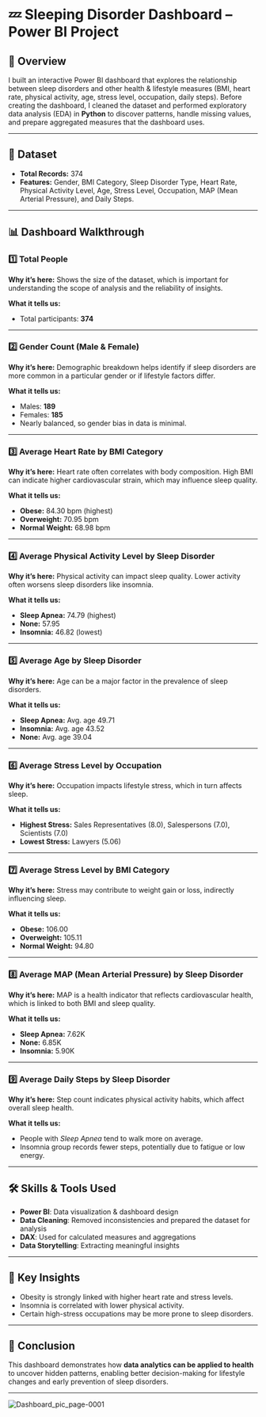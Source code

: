 # 💤 Sleeping Disorder Dashboard – Power BI Project

## 📌 Overview

I built an interactive Power BI dashboard that explores the relationship between sleep disorders and other health & lifestyle measures (BMI, heart rate, physical activity, age, stress level, occupation, daily steps).
Before creating the dashboard, I cleaned the dataset and performed exploratory data analysis (EDA) in **Python** to discover patterns, handle missing values, and prepare aggregated measures that the dashboard uses.


---

## 📂 Dataset

* **Total Records:** 374
* **Features:** Gender, BMI Category, Sleep Disorder Type, Heart Rate, Physical Activity Level, Age, Stress Level, Occupation, MAP (Mean Arterial Pressure), and Daily Steps.

---

## 📊 Dashboard Walkthrough

### 1️⃣ **Total People**

**Why it’s here:**
Shows the size of the dataset, which is important for understanding the scope of analysis and the reliability of insights.

**What it tells us:**

* Total participants: **374**

---

### 2️⃣ **Gender Count (Male & Female)**

**Why it’s here:**
Demographic breakdown helps identify if sleep disorders are more common in a particular gender or if lifestyle factors differ.

**What it tells us:**

* Males: **189**
* Females: **185**
* Nearly balanced, so gender bias in data is minimal.

---

### 3️⃣ **Average Heart Rate by BMI Category**

**Why it’s here:**
Heart rate often correlates with body composition. High BMI can indicate higher cardiovascular strain, which may influence sleep quality.

**What it tells us:**

* **Obese:** 84.30 bpm (highest)
* **Overweight:** 70.95 bpm
* **Normal Weight:** 68.98 bpm

---

### 4️⃣ **Average Physical Activity Level by Sleep Disorder**

**Why it’s here:**
Physical activity can impact sleep quality. Lower activity often worsens sleep disorders like insomnia.

**What it tells us:**

* **Sleep Apnea:** 74.79 (highest)
* **None:** 57.95
* **Insomnia:** 46.82 (lowest)

---

### 5️⃣ **Average Age by Sleep Disorder**

**Why it’s here:**
Age can be a major factor in the prevalence of sleep disorders.

**What it tells us:**

* **Sleep Apnea:** Avg. age 49.71
* **Insomnia:** Avg. age 43.52
* **None:** Avg. age 39.04

---

### 6️⃣ **Average Stress Level by Occupation**

**Why it’s here:**
Occupation impacts lifestyle stress, which in turn affects sleep.

**What it tells us:**

* **Highest Stress:** Sales Representatives (8.0), Salespersons (7.0), Scientists (7.0)
* **Lowest Stress:** Lawyers (5.06)

---

### 7️⃣ **Average Stress Level by BMI Category**

**Why it’s here:**
Stress may contribute to weight gain or loss, indirectly influencing sleep.

**What it tells us:**

* **Obese:** 106.00
* **Overweight:** 105.11
* **Normal Weight:** 94.80

---

### 8️⃣ **Average MAP (Mean Arterial Pressure) by Sleep Disorder**

**Why it’s here:**
MAP is a health indicator that reflects cardiovascular health, which is linked to both BMI and sleep quality.

**What it tells us:**

* **Sleep Apnea:** 7.62K
* **None:** 6.85K
* **Insomnia:** 5.90K

---

### 9️⃣ **Average Daily Steps by Sleep Disorder**

**Why it’s here:**
Step count indicates physical activity habits, which affect overall sleep health.

**What it tells us:**

* People with *Sleep Apnea* tend to walk more on average.
* Insomnia group records fewer steps, potentially due to fatigue or low energy.

---

## 🛠 Skills & Tools Used

* **Power BI**: Data visualization & dashboard design
* **Data Cleaning**: Removed inconsistencies and prepared the dataset for analysis
* **DAX**: Used for calculated measures and aggregations
* **Data Storytelling**: Extracting meaningful insights

---

## 📌 Key Insights

* Obesity is strongly linked with higher heart rate and stress levels.
* Insomnia is correlated with lower physical activity.
* Certain high-stress occupations may be more prone to sleep disorders.

---

## 📢 Conclusion

This dashboard demonstrates how **data analytics can be applied to health** to uncover hidden patterns, enabling better decision-making for lifestyle changes and early prevention of sleep disorders.

---
![Dashboard_pic_page-0001](https://github.com/user-attachments/assets/68f53816-2b43-4f48-b4e9-99d8e17877da)

